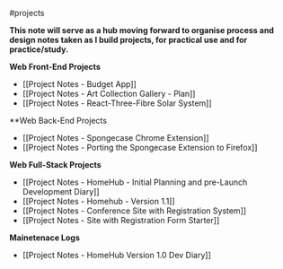 #projects 

**This note will serve as a hub moving forward to organise process and design notes taken as I build projects, for practical use and for practice/study.**

**Web Front-End Projects**
- [[Project Notes - Budget App]]
- [[Project Notes - Art Collection Gallery - Plan]]
- [[Project Notes - React-Three-Fibre Solar System]]

**Web Back-End Projects
- [[Project Notes - Spongecase Chrome Extension]]
- [[Project Notes - Porting the Spongecase Extension to Firefox]]

**Web Full-Stack Projects**
- [[Project Notes - HomeHub - Initial Planning and pre-Launch Development Diary]]
- [[Project Notes - Homehub - Version 1.1]]
- [[Project Notes - Conference Site with Registration System]]
- [[Project Notes - Site with Registration Form Starter]]

**Mainetenace Logs**
- [[Project Notes - HomeHub Version 1.0 Dev Diary]]